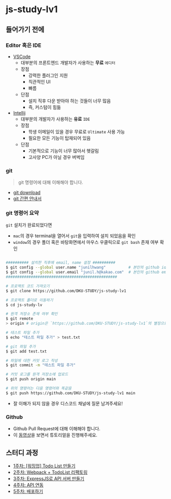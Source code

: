 # js-study-lv1

## 들어가기 전에

### Editor 혹은 IDE

- [VSCode](https://code.visualstudio.com/)
  - 대부분의 프론트엔드 개발자가 사용하는 **무료** `에디터`
  - 장점
    - 강력한 플러그인 지원
    - 직관적인 UI
    - 빠름
  - 단점
    - 설치 직후 다운 받아야 하는 것들이 너무 많음
    - 즉, 커스텀이 힘듦
- [Intellij](https://www.jetbrains.com/ko-kr/idea/)
  - 대부분의 개발자가 사용하는 **유료** `IDE`
  - 장점
    - 학생 이메일이 있을 경우 무료로 `Ultimate` 사용 가능
    - 필요한 모든 기능이 탑재되어 있음
  - 단점
    - 기본적으로 기능이 너무 많아서 헷갈림
    - 고사양 PC가 아닐 경우 버벅임


### git

> git 명령어에 대해 이해해야 합니다.

- [git download](https://git-scm.com/)
- [git 간편 안내서](https://rogerdudler.github.io/git-guide/index.ko.html)
  
### git 명령어 요약

`git` 설치가 완료되었다면

- `mac`의 경우 terminal을 열어서 `git`을 입력하여 설치 되었음을 확인 
- `window`의 경우 폴더 혹은 바탕화면에서 마우스 우클릭으로 `git bash` 존재 여부 확인

```bash

########## 설치한 직후에 email, name 설정 ##########
$ git config --global user.name "junilhwang"          # 본인의 github id 입력
$ git config --global user.email "junil.h@kakao.com"  # 본인의 github email 입력
#################################################

# 프로젝트 코드 가져오기
$ git clone https://github.com/DKU-STUDY/js-study-lv1

# 프로젝트 폴더로 이동하기
$ cd js-study-lv

# 원격 저장소 존재 여부 확인
$ git remote  
> origin # origin은 `https://github.com/DKU-STUDY/js-study-lv1`의 별칭으로 등록된 원격 저장소

# 테스트 파일 추가 
$ echo "테스트 파일 추가" > test.txt

# git 파일 추가 
$ git add test.txt

# 파일에 대한 커밋 로그 작성
$ git commit -m "테스트 파일 추가"

# 커밋 로그를 원격 저장소에 업로드
$ git push origin main

# 위의 명령어는 다음 명령어와 똑같음
$ git push https://github.com/DKU-STUDY/js-study-lv1 main
```

* 잘 이해가 되지 않을 경우 디스코드 채널에 질문 남겨주세요!

### Github

- Github Pull Request에 대해 이해해야 합니다.
- 이 [동영상](https://youtu.be/pR5SNFyzdg8)을 보면서 튜토리얼을 진행해주세요.

## 스터디 과정 

- [1주차: [워밍업] Todo List 만들기](./step1)
- [2주차: Webpack + TodoList 리팩토링](./step2)
- [3주차: ExpressJS로 API 서버 만들기](./step3)
- [4주차: API 연동](./step4)
- [5주차: 배포하기](./step5)
